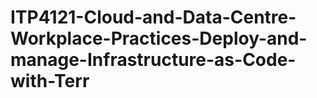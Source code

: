 ﻿# ITP4121-Cloud-and-Data-Centre-Workplace-Practices-Deploy-and-manage-Infrastructure-as-Code-with-Terr
